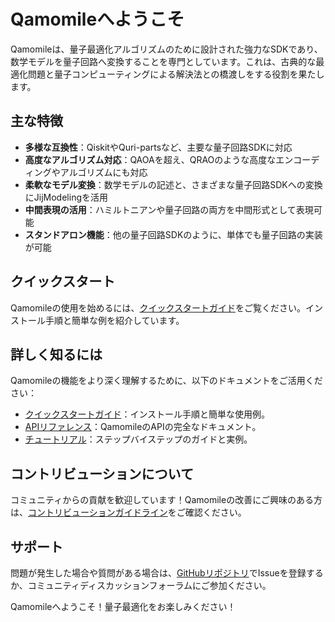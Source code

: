 # Qamomileへようこそ

Qamomileは、量子最適化アルゴリズムのために設計された強力なSDKであり、数学モデルを量子回路へ変換することを専門としています。これは、古典的な最適化問題と量子コンピューティングによる解決法との橋渡しをする役割を果たします。

## 主な特徴

- **多様な互換性**：QiskitやQuri-partsなど、主要な量子回路SDKに対応
- **高度なアルゴリズム対応**：QAOAを超え、QRAOのような高度なエンコーディングやアルゴリズムにも対応
- **柔軟なモデル変換**：数学モデルの記述と、さまざまな量子回路SDKへの変換にJijModelingを活用
- **中間表現の活用**：ハミルトニアンや量子回路の両方を中間形式として表現可能
- **スタンドアロン機能**：他の量子回路SDKのように、単体でも量子回路の実装が可能

## クイックスタート

Qamomileの使用を始めるには、[クイックスタートガイド](quickstart.ipynb)をご覧ください。インストール手順と簡単な例を紹介しています。

## 詳しく知るには

Qamomileの機能をより深く理解するために、以下のドキュメントをご活用ください：

- [クイックスタートガイド](quickstart.ipynb)：インストール手順と簡単な使用例。
- [APIリファレンス](api_index.md)：QamomileのAPIの完全なドキュメント。
- [チュートリアル](tutorial/index.md)：ステップバイステップのガイドと実例。

## コントリビューションについて

コミュニティからの貢献を歓迎しています！Qamomileの改善にご興味のある方は、[コントリビューションガイドライン](contribute.md)をご確認ください。

## サポート

問題が発生した場合や質問がある場合は、[GitHubリポジトリ](https://github.com/Jij-Inc/Qamomile)でIssueを登録するか、コミュニティディスカッションフォーラムにご参加ください。

Qamomileへようこそ！量子最適化をお楽しみください！
